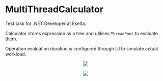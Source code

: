 # MultiThreadCalculator

Test task for .NET Developer at Eselta.

Calculator stores expression as a tree and utilises `ThreadPool` to evaluate them.

Operation evaluation duration is configured through UI to simulate actual workload.

<p align="center">
  <img src="https://user-images.githubusercontent.com/71693183/171033488-04631482-7c25-4ea9-8d4b-6a32da6ad99a.png">
</p>

<p align="center">
    <img src="https://user-images.githubusercontent.com/71693183/171033585-0e007ec6-b544-4431-94e0-3f821b71c010.png">
</p>
